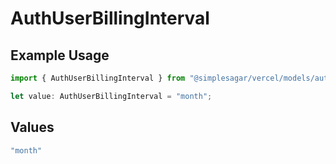 # AuthUserBillingInterval

## Example Usage

```typescript
import { AuthUserBillingInterval } from "@simplesagar/vercel/models/authuser.js";

let value: AuthUserBillingInterval = "month";
```

## Values

```typescript
"month"
```